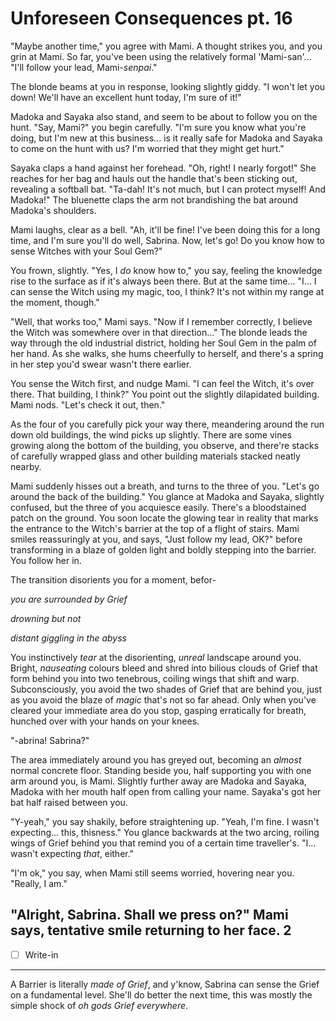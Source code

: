 # Unforeseen Consequences pt. 16

"Maybe another time," you agree with Mami. A thought strikes you, and you grin at Mami. So far, you've been using the relatively formal 'Mami-san'... "I'll follow your lead, Mami-*senpai*."

The blonde beams at you in response, looking slightly giddy. "I won't let you down! We'll have an excellent hunt today, I'm sure of it!"

Madoka and Sayaka also stand, and seem to be about to follow you on the hunt. "Say, Mami?" you begin carefully. "I'm sure you know what you're doing, but I'm new at this business... is it really safe for Madoka and Sayaka to come on the hunt with us? I'm worried that they might get hurt."

Sayaka claps a hand against her forehead. "Oh, right! I nearly forgot!" She reaches for her bag and hauls out the handle that's been sticking out, revealing a softball bat. "Ta-dah! It's not much, but I can protect myself! And Madoka!" The bluenette claps the arm not brandishing the bat around Madoka's shoulders.

Mami laughs, clear as a bell. "Ah, it'll be fine! I've been doing this for a long time, and I'm sure you'll do well, Sabrina. Now, let's go! Do you know how to sense Witches with your Soul Gem?"

You frown, slightly. "Yes, I *do* know how to," you say, feeling the knowledge rise to the surface as if it's always been there. But at the same time... "I... I can sense the Witch using my magic, too, I think? It's not within my range at the moment, though."

"Well, that works too," Mami says. "Now if I remember correctly, I believe the Witch was somewhere over in that direction..." The blonde leads the way through the old industrial district, holding her Soul Gem in the palm of her hand. As she walks, she hums cheerfully to herself, and there's a spring in her step you'd swear wasn't there earlier.

You sense the Witch first, and nudge Mami. "I can feel the Witch, it's over there. That building, I think?" You point out the slightly dilapidated building. Mami nods. "Let's check it out, then."

As the four of you carefully pick your way there, meandering around the run down old buildings, the wind picks up slightly. There are some vines growing along the bottom of the building, you observe, and there're stacks of carefully wrapped glass and other building materials stacked neatly nearby.

Mami suddenly hisses out a breath, and turns to the three of you. "Let's go around the back of the building." You glance at Madoka and Sayaka, slightly confused, but the three of you acquiesce easily.
There's a bloodstained patch on the ground.
You soon locate the glowing tear in reality that marks the entrance to the Witch's barrier at the top of a flight of stairs. Mami smiles reassuringly at you, and says, "Just follow my lead, OK?" before transforming in a blaze of golden light and boldly stepping into the barrier. You follow her in.

The transition disorients you for a moment, befor-

*you are surrounded by Grief*​

*drowning but not*​

*distant giggling in the abyss*

You instinctively *tear* at the disorienting, *unreal* landscape around you. Bright, *nauseating* colours bleed and shred into bilious clouds of Grief that form behind you into two tenebrous, coiling wings that shift and warp. Subconsciously, you avoid the two shades of Grief that are behind you, just as you avoid the blaze of *magic* that's not so far ahead. Only when you've cleared your immediate area do you stop, gasping erratically for breath, hunched over with your hands on your knees.

"-abrina! Sabrina?"

The area immediately around you has greyed out, becoming an *almost* normal concrete floor. Standing beside you, half supporting you with one arm around you, is Mami. Slightly further away are Madoka and Sayaka, Madoka with her mouth half open from calling your name. Sayaka's got her bat half raised between you.

"Y-yeah," you say shakily, before straightening up. "Yeah, I'm fine. I wasn't expecting... this, thisness." You glance backwards at the two arcing, roiling wings of Grief behind you that remind you of a certain time traveller's. "I... wasn't expecting *that*, either."

"I'm ok," you say, when Mami still seems worried, hovering near you. "Really, I am."

"Alright, Sabrina. Shall we press on?" Mami says, tentative smile returning to her face.
2
---

- [ ] Write-in

---

A Barrier is literally *made of Grief*, and y'know, Sabrina can sense the Grief on a fundamental level. She'll do better the next time, this was mostly the simple shock of *oh gods Grief everywhere*.

